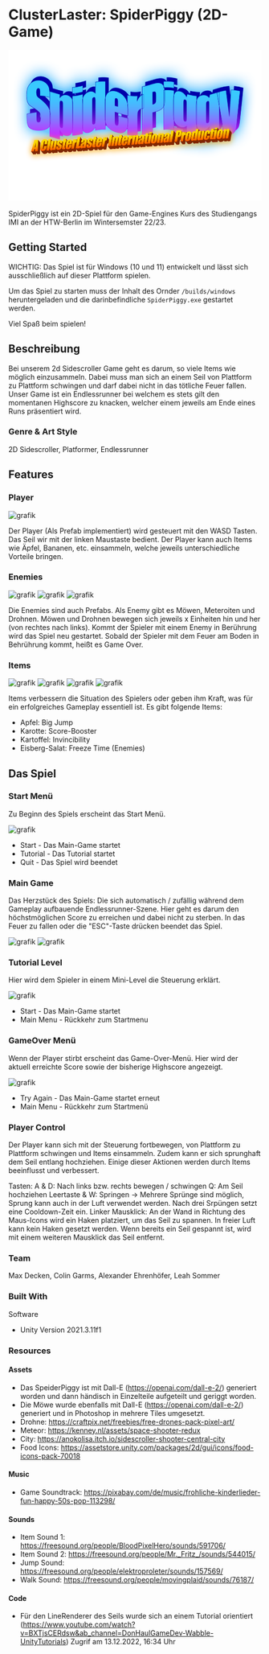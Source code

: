 # ClusterLaster: SpiderPiggy (2D-Game)

<img src="https://github.com/maxdecken/ClusterLaster_2D/blob/main/spiderpiggy/Assets/Images/branding/wordart.png" height="300px"/>

SpiderPiggy ist ein 2D-Spiel für den Game-Engines Kurs des Studiengangs IMI an der HTW-Berlin im Wintersemster 22/23.

## Getting Started

WICHTIG: Das Spiel ist für Windows (10 und 11) entwickelt und lässt sich ausschließlich auf dieser Plattform spielen.

Um das Spiel zu starten muss der Inhalt des Ornder <code>/builds/windows</code> heruntergeladen und die darinbefindliche <code>SpiderPiggy.exe</code> gestartet werden.

Viel Spaß beim spielen!

## Beschreibung

Bei unserem 2d Sidescroller Game geht es darum, so viele Items wie möglich einzusammeln. 
Dabei muss man sich an einem Seil von Plattform zu Plattform schwingen und darf dabei nicht in das tötliche Feuer fallen.
Unser Game ist ein Endlessrunner bei welchem es stets gilt den momentanen Highscore zu knacken, welcher einem jeweils am Ende eines Runs präsentiert wird.  

### Genre & Art Style
2D Sidescroller, Platformer, Endlessrunner

## Features

### Player 

![grafik](https://user-images.githubusercontent.com/68195151/204776815-ca0aeb79-7d34-4dd1-b47d-fa2b945a79e1.png)

Der Player (Als Prefab implementiert) wird gesteuert mit den WASD Tasten.
Das Seil wir mit der linken Maustaste bedient.
Der Player kann auch Items wie Äpfel, Bananen, etc. einsammeln, welche jeweils unterschiedliche Vorteile bringen.

### Enemies

![grafik](https://user-images.githubusercontent.com/68195151/204775489-708f0707-4a34-4570-8792-e16182840c60.png)
![grafik](https://user-images.githubusercontent.com/68195151/204775565-9ffbdd2f-44c8-4dda-939e-d7eb67d3dab3.png)
![grafik](https://user-images.githubusercontent.com/68195151/204775640-d0ee9742-5993-43a2-a358-1482e8fc1342.png)

Die Enemies sind auch Prefabs.
Als Enemy gibt es Möwen, Meteroiten und Drohnen.
Möwen und Drohnen bewegen sich jeweils x Einheiten hin und her (von rechtes nach links). Kommt der Spieler mit einem Enemy in Berührung wird das Spiel neu gestartet. 
Sobald der Spieler mit dem Feuer am Boden in Behrührung kommt, heißt es Game Over. 


### Items

![grafik](https://user-images.githubusercontent.com/68195151/204774707-73f6fe58-cee0-4189-9d37-99d61bf89ab1.png)
![grafik](https://user-images.githubusercontent.com/68195151/204774828-f3600416-28d2-432b-a836-31d4d1a15424.png)
![grafik](https://user-images.githubusercontent.com/68195151/204774898-c2cc9ace-4180-43e4-8795-dad5fa8c67a3.png)
![grafik](https://user-images.githubusercontent.com/68195151/204774956-ce681d24-d380-46da-9d64-77da423eb273.png)

Items verbessern die Situation des Spielers oder geben ihm Kraft, was für ein erfolgreiches Gameplay essentiell ist.
Es gibt folgende Items:

* Apfel: Big Jump
* Karotte: Score-Booster
* Kartoffel: Invincibility
* Eisberg-Salat: Freeze Time (Enemies)


## Das Spiel

### Start Menü

Zu Beginn des Spiels erscheint das Start Menü.

![grafik](https://user-images.githubusercontent.com/68195151/204773267-c47d8269-983f-46c3-b9e8-942706275c5d.png)

* Start - Das Main-Game startet
* Tutorial - Das Tutorial startet
* Quit - Das Spiel wird beendet

### Main Game

Das Herzstück des Spiels: Die sich automatisch / zufällig während dem Gameplay aufbauende Endlessrunner-Szene. Hier geht es darum den höchstmöglichen Score zu erreichen und dabei nicht zu sterben. In das Feuer zu fallen oder die "ESC"-Taste drücken beendet das Spiel.

![grafik](https://user-images.githubusercontent.com/68195151/204862896-e4f63271-089c-4085-9fc9-c3c930ae9225.png)
![grafik](https://user-images.githubusercontent.com/68195151/204863417-930feb32-66b9-4296-91a4-81af09f4d1a1.png)

### Tutorial Level

Hier wird dem Spieler in einem Mini-Level die Steuerung erklärt.

![grafik](https://user-images.githubusercontent.com/68195151/205256954-2ae90333-2e44-4153-8ee7-3145107c485f.png)

* Start - Das Main-Game startet
* Main Menu - Rückkehr zum Startmenu


### GameOver Menü 

Wenn der Player stirbt erscheint das Game-Over-Menü. Hier wird der aktuell erreichte Score sowie der bisherige Highscore angezeigt.

![grafik](https://user-images.githubusercontent.com/68195151/204773755-0328c6cf-c544-4e68-b3a7-a1408735b4ab.png)

* Try Again - Das Main-Game startet erneut
* Main Menu - Rückkehr zum Startmenü

### Player Control

Der Player kann sich mit der Steuerung fortbewegen, von Plattform zu Plattform schwingen und Items einsammeln. Zudem kann er sich sprunghaft dem Seil entlang hochziehen. Einige dieser Aktionen werden durch Items beeinflusst und verbessert.

Tasten:
A & D: Nach links bzw. rechts bewegen / schwingen
Q: Am Seil hochziehen
Leertaste & W: Springen -> Mehrere Sprünge sind möglich, Sprung kann auch in der Luft verwendet werden. Nach drei Srpüngen setzt eine Cooldown-Zeit ein.
Linker Mausklick: An der Wand in Richtung des Maus-Icons wird ein Haken platziert, um das Seil zu spannen. In freier Luft kann kein Haken gesetzt werden. Wenn bereits ein Seil gespannt ist, wird mit einem weiteren Mausklick das Seil entfernt. 

### Team
Max Decken, Colin Garms, Alexander Ehrenhöfer, Leah Sommer

### Built With
Software
* Unity Version 2021.3.11f1

### Resources
#### Assets
* Das SpeiderPiggy ist mit Dall-E (https://openai.com/dall-e-2/) generiert worden und dann händisch in Einzelteile aufgeteilt und geriggt worden.
* Die Möwe wurde ebenfalls mit Dall-E (https://openai.com/dall-e-2/) generiert und in Photoshop in mehrere Tiles umgesetzt.
* Drohne: https://craftpix.net/freebies/free-drones-pack-pixel-art/
* Meteor: https://kenney.nl/assets/space-shooter-redux
* City: https://anokolisa.itch.io/sidescroller-shooter-central-city
* Food Icons: https://assetstore.unity.com/packages/2d/gui/icons/food-icons-pack-70018

#### Music
* Game Soundtrack: https://pixabay.com/de/music/frohliche-kinderlieder-fun-happy-50s-pop-113298/

#### Sounds
* Item Sound 1: https://freesound.org/people/BloodPixelHero/sounds/591706/
* Item Sound 2: https://freesound.org/people/Mr._Fritz_/sounds/544015/
* Jump Sound: https://freesound.org/people/elektroproleter/sounds/157569/
* Walk Sound: https://freesound.org/people/movingplaid/sounds/76187/

#### Code
* Für den LineRenderer des Seils wurde sich an einem Tutorial orientiert (https://www.youtube.com/watch?v=BXTjsCERdsw&ab_channel=DonHaulGameDev-Wabble-UnityTutorials)   Zugrif am 13.12.2022, 16:34 Uhr
